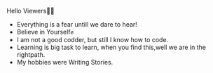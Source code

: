 Hello Viewers👋👋
- Everything is a fear untill we dare to hear!
- Believe in Yourself✊
- I am not a good codder, but still I know how to code.
- Learning is big task to learn, when you find this,well we are in the rightpath.
- My hobbies were Writing Stories.


<!---
Deepika-Namburi/Deepika-Namburi is a ✨ special ✨ repository because its `README.md` (this file) appears on your GitHub profile.
You can click the Preview link to take a look at your changes.
--->

